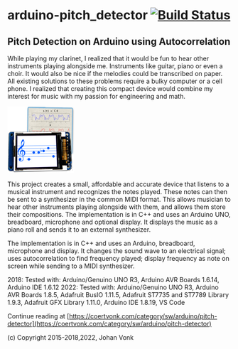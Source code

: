 # arduino-pitch_detector  [![Build Status](https://travis-ci.org/johanvonk/Arduino_Pitch-Detector.svg?branch=master)](https://travis-ci.org/johanvonk/arduino-pitch_detector)
## Pitch Detection on Arduino using Autocorrelation

While playing my clarinet, I realized that it would be fun to hear other instruments playing alongside me. Instruments like guitar, piano or even a choir. It would also be nice if the melodies could be transcribed on paper. All existing solutions to these problems require a bulky computer or a cell phone. I realized that creating this compact device would combine my interest for music with my passion for engineering and math.

![Image](media/icon.jpg)

This project creates a small, affordable and accurate device that listens to a musical instrument and recognizes the notes played. These notes can then be sent to a synthesizer in the common MIDI format. This allows musician to hear other instruments playing alongside with them, and allows them store their compositions.
The implementation is in C++ and uses an Arduino UNO, breadboard, microphone and optional display.  It displays the music as a piano roll and sends it to an external synthesizer.

The implementation is in C++ and uses an Arduino, breadboard, microphone and display.  It changes the sound wave to an electrical signal; uses autocorrelation to find frequency played; display frequency as note on screen while sending to a MIDI synthesizer.

2018: Tested with: Arduino/Genuino UNO R3, Arduino AVR Boards 1.6.14, Arduino IDE 1.6.12
2022: Tested with: Arduino/Genuino UNO R3, Arduino AVR Boards 1.8.5, Adafruit BusIO 1.11.5, Adafruit ST7735 and ST7789 Library 1.9.3, Adafruit GFX Library 1.11.0, Arduino IDE 1.8.19, VS Code

Continue reading at [https://coertvonk.com/category/sw/arduino/pitch-detector](https://coertvonk.com/category/sw/arduino/pitch-detector)

(c) Copyright 2015-2018,2022, Johan Vonk
